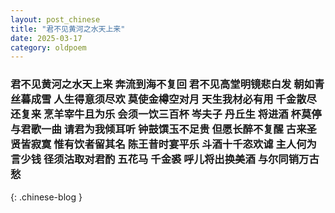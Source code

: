 ```yaml
---
layout: post_chinese
title: "君不见黄河之水天上来"
date: 2025-03-17
category: oldpoem
---
```


### 君不见黄河之水天上来 奔流到海不复回 君不见高堂明镜悲白发 朝如青丝暮成雪 人生得意须尽欢 莫使金樽空对月 天生我材必有用 千金散尽还复来 烹羊宰牛且为乐 会须一饮三百杯 岑夫子 丹丘生 将进酒 杯莫停 与君歌一曲 请君为我倾耳听 钟鼓馔玉不足贵 但愿长醉不复醒 古来圣贤皆寂寞 惟有饮者留其名 陈王昔时宴平乐 斗酒十千恣欢谑 主人何为言少钱 径须沽取对君酌 五花马 千金裘 呼儿将出换美酒 与尔同销万古愁
{: .chinese-blog }